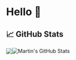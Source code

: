 <!--
**xwalls/xwalls** is a ✨ _special_ ✨ repository because its `README.md` (this file) appears on your GitHub profile.

Here are some ideas to get you started:

- 🔭 I’m currently working on ...
- 🌱 I’m currently learning ...
- 👯 I’m looking to collaborate on ...
- 🤔 I’m looking for help with ...
- 💬 Ask me about ...
- 📫 How to reach me: ...
- 😄 Pronouns: ...
- ⚡ Fun fact: ...
-->

# Hello 👋

## &#x1f4c8; GitHub Stats

<img align="center" src="https://github-readme-stats.vercel.app/api/top-langs/?username=xwalls&hide=PHP,html&title_color=ffffff&text_color=c9cacc&icon_color=2bbc8a&bg_color=1d1f21" /><img align="center" src="https://github-readme-stats.vercel.app/api?username=xwalls&show_icons=true&line_height=27&count_private=true&title_color=ffffff&text_color=c9cacc&icon_color=2bbc8a&bg_color=1d1f21" alt="Martin's GitHub Stats" />
